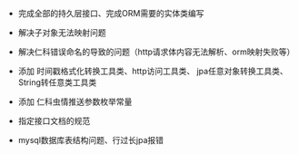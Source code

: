 - 完成全部的持久层接口、完成ORM需要的实体类编写
- 解决子对象无法映射问题
- 解决仁科错误命名的导致的问题（http请求体内容无法解析、orm映射失败等）

- 添加 时间戳格式化转换工具类、http访问工具类、 jpa任意对象转换工具类、String转任意类工具类
- 添加 仁科虫情推送参数枚举常量
- 指定接口文档的规范
- mysql数据库表结构问题、行过长jpa报错
